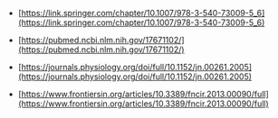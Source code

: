 

- [https://link.springer.com/chapter/10.1007/978-3-540-73009-5_6](https://link.springer.com/chapter/10.1007/978-3-540-73009-5_6)

- [https://pubmed.ncbi.nlm.nih.gov/17671102/](https://pubmed.ncbi.nlm.nih.gov/17671102/)

- [https://journals.physiology.org/doi/full/10.1152/jn.00261.2005](https://journals.physiology.org/doi/full/10.1152/jn.00261.2005)

- [https://www.frontiersin.org/articles/10.3389/fncir.2013.00090/full](https://www.frontiersin.org/articles/10.3389/fncir.2013.00090/full)